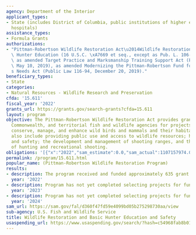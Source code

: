 ```yaml
---
agency: Department of the Interior
applicant_types:
- State (includes District of Columbia, public institutions of higher education and
  hospitals)
assistance_types:
- Formula Grants
authorizations:
- "Pittman-Robertson Wildlife Restoration Act\u2014Wildlife Restoration and Basic\
  \ Hunter Education (16 U.S.C. \xA7669 et seq., except as Pub. L. 106-553 is applied)\
  \ as amended Target Practice and Marksmanship Training Support Act (Public Law 116-17,\
  \ May 10, 2019), as amended Modernizing the Pittman-Robertson Fund for Tomorrow\u2019\
  s Needs Act (Public Law 116-94, December 20, 2019)."
beneficiary_types:
- State
categories:
- Natural Resources - Wildlife Research and Preservation
cfda: '15.611'
fiscal_year: '2022'
grants_url: https://grants.gov/search-grants?cfda=15.611
layout: program
objective: The Pittman-Robertson Wildlife Restoration Act provides grants to State,
  Commonwealth, and territorial fish and wildlife agencies for projects to restore,
  conserve, manage, and enhance wild birds and mammals and their habitat. Projects
  also include providing public use and access to wildlife resources; hunter education
  and safety; the development and management of shooting ranges, and the promotion
  of hunting and recreational shooting.
obligations: '[{"x":"2022","sam_estimate":0.0,"sam_actual":1107157974.0,"usa_spending_actual":902204949.41},{"x":"2023","sam_estimate":1198616237.0,"sam_actual":0.0,"usa_spending_actual":1100017795.24},{"x":"2024","sam_estimate":1016030384.0,"sam_actual":0.0,"usa_spending_actual":38949464.01}]'
permalink: /program/15.611.html
popular_name: (Pittman-Robertson Wildlife Restoration Program)
results:
- description: The program received and funded approximately 635 grant proposals annually.
  year: '2022'
- description: Program has not yet completed selecting projects for funding.
  year: '2023'
- description: Program has not yet completed selecting projects for funding.
  year: '2024'
sam_url: https://sam.gov/fal/d360f47fd59e4099bd05b275298730aa/view
sub-agency: U.S. Fish and Wildlife Service
title: Wildlife Restoration and Basic Hunter Education and Safety
usaspending_url: https://www.usaspending.gov/search/?hash=c54968fab8b01b490cda18607d556d35
---
```

